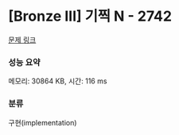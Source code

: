 # [Bronze III] 기찍 N - 2742 

[문제 링크](https://www.acmicpc.net/problem/2742) 

### 성능 요약

메모리: 30864 KB, 시간: 116 ms

### 분류

구현(implementation)

